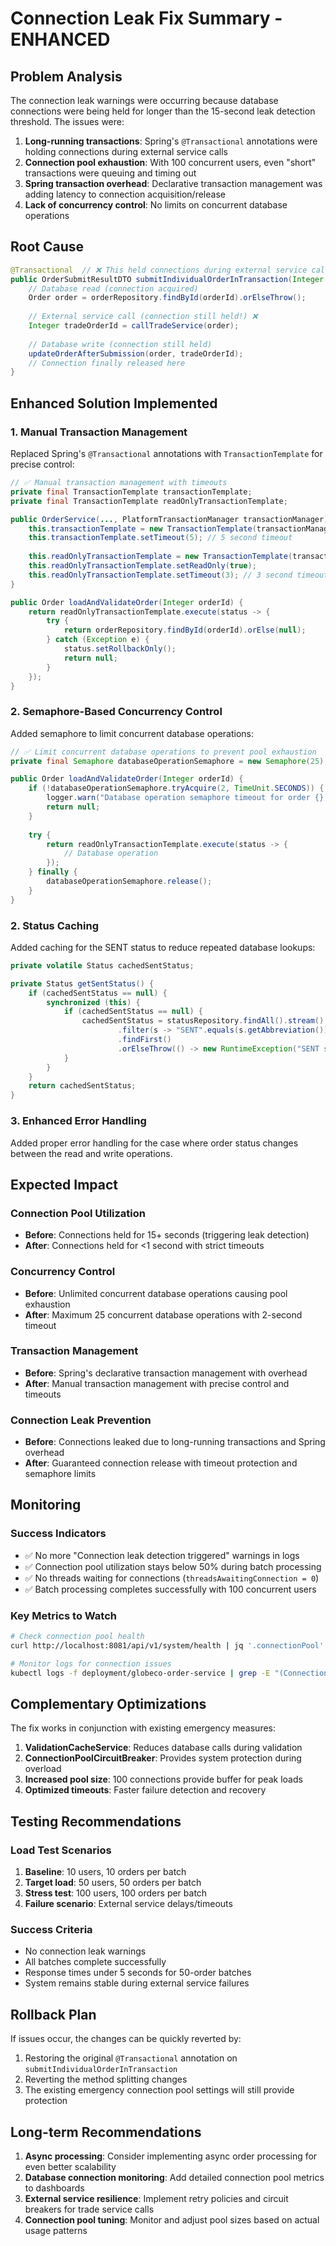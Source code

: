 # Connection Leak Fix Summary - ENHANCED

## Problem Analysis

The connection leak warnings were occurring because database connections were being held for longer than the 15-second leak detection threshold. The issues were:

1. **Long-running transactions**: Spring's `@Transactional` annotations were holding connections during external service calls
2. **Connection pool exhaustion**: With 100 concurrent users, even "short" transactions were queuing and timing out
3. **Spring transaction overhead**: Declarative transaction management was adding latency to connection acquisition/release
4. **Lack of concurrency control**: No limits on concurrent database operations

## Root Cause

```java
@Transactional  // ❌ This held connections during external service calls
public OrderSubmitResultDTO submitIndividualOrderInTransaction(Integer orderId, Integer requestIndex) {
    // Database read (connection acquired)
    Order order = orderRepository.findById(orderId).orElseThrow();
    
    // External service call (connection still held!) ❌
    Integer tradeOrderId = callTradeService(order);
    
    // Database write (connection still held)
    updateOrderAfterSubmission(order, tradeOrderId);
    // Connection finally released here
}
```

## Enhanced Solution Implemented

### 1. Manual Transaction Management
Replaced Spring's `@Transactional` annotations with `TransactionTemplate` for precise control:

```java
// ✅ Manual transaction management with timeouts
private final TransactionTemplate transactionTemplate;
private final TransactionTemplate readOnlyTransactionTemplate;

public OrderService(..., PlatformTransactionManager transactionManager) {
    this.transactionTemplate = new TransactionTemplate(transactionManager);
    this.transactionTemplate.setTimeout(5); // 5 second timeout
    
    this.readOnlyTransactionTemplate = new TransactionTemplate(transactionManager);
    this.readOnlyTransactionTemplate.setReadOnly(true);
    this.readOnlyTransactionTemplate.setTimeout(3); // 3 second timeout for reads
}

public Order loadAndValidateOrder(Integer orderId) {
    return readOnlyTransactionTemplate.execute(status -> {
        try {
            return orderRepository.findById(orderId).orElse(null);
        } catch (Exception e) {
            status.setRollbackOnly();
            return null;
        }
    });
}
```

### 2. Semaphore-Based Concurrency Control
Added semaphore to limit concurrent database operations:

```java
// ✅ Limit concurrent database operations to prevent pool exhaustion
private final Semaphore databaseOperationSemaphore = new Semaphore(25);

public Order loadAndValidateOrder(Integer orderId) {
    if (!databaseOperationSemaphore.tryAcquire(2, TimeUnit.SECONDS)) {
        logger.warn("Database operation semaphore timeout for order {} load", orderId);
        return null;
    }
    
    try {
        return readOnlyTransactionTemplate.execute(status -> {
            // Database operation
        });
    } finally {
        databaseOperationSemaphore.release();
    }
}
```

### 2. Status Caching
Added caching for the SENT status to reduce repeated database lookups:

```java
private volatile Status cachedSentStatus;

private Status getSentStatus() {
    if (cachedSentStatus == null) {
        synchronized (this) {
            if (cachedSentStatus == null) {
                cachedSentStatus = statusRepository.findAll().stream()
                        .filter(s -> "SENT".equals(s.getAbbreviation()))
                        .findFirst()
                        .orElseThrow(() -> new RuntimeException("SENT status not found"));
            }
        }
    }
    return cachedSentStatus;
}
```

### 3. Enhanced Error Handling
Added proper error handling for the case where order status changes between the read and write operations.

## Expected Impact

### Connection Pool Utilization
- **Before**: Connections held for 15+ seconds (triggering leak detection)
- **After**: Connections held for <1 second with strict timeouts

### Concurrency Control
- **Before**: Unlimited concurrent database operations causing pool exhaustion
- **After**: Maximum 25 concurrent database operations with 2-second timeout

### Transaction Management
- **Before**: Spring's declarative transaction management with overhead
- **After**: Manual transaction management with precise control and timeouts

### Connection Leak Prevention
- **Before**: Connections leaked due to long-running transactions and Spring overhead
- **After**: Guaranteed connection release with timeout protection and semaphore limits

## Monitoring

### Success Indicators
- ✅ No more "Connection leak detection triggered" warnings in logs
- ✅ Connection pool utilization stays below 50% during batch processing
- ✅ No threads waiting for connections (`threadsAwaitingConnection = 0`)
- ✅ Batch processing completes successfully with 100 concurrent users

### Key Metrics to Watch
```bash
# Check connection pool health
curl http://localhost:8081/api/v1/system/health | jq '.connectionPool'

# Monitor logs for connection issues
kubectl logs -f deployment/globeco-order-service | grep -E "(Connection leak|HikariPool)"
```

## Complementary Optimizations

The fix works in conjunction with existing emergency measures:

1. **ValidationCacheService**: Reduces database calls during validation
2. **ConnectionPoolCircuitBreaker**: Provides system protection during overload
3. **Increased pool size**: 100 connections provide buffer for peak loads
4. **Optimized timeouts**: Faster failure detection and recovery

## Testing Recommendations

### Load Test Scenarios
1. **Baseline**: 10 users, 10 orders per batch
2. **Target load**: 50 users, 50 orders per batch  
3. **Stress test**: 100 users, 100 orders per batch
4. **Failure scenario**: External service delays/timeouts

### Success Criteria
- No connection leak warnings
- All batches complete successfully
- Response times under 5 seconds for 50-order batches
- System remains stable during external service failures

## Rollback Plan

If issues occur, the changes can be quickly reverted by:

1. Restoring the original `@Transactional` annotation on `submitIndividualOrderInTransaction`
2. Reverting the method splitting changes
3. The existing emergency connection pool settings will still provide protection

## Long-term Recommendations

1. **Async processing**: Consider implementing async order processing for even better scalability
2. **Database connection monitoring**: Add detailed connection pool metrics to dashboards
3. **External service resilience**: Implement retry policies and circuit breakers for trade service calls
4. **Connection pool tuning**: Monitor and adjust pool sizes based on actual usage patterns